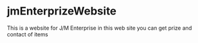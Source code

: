 # jmEnterprizeWebsite
This is a website for J/M Enterprise in this web site you can get prize and contact of items 
